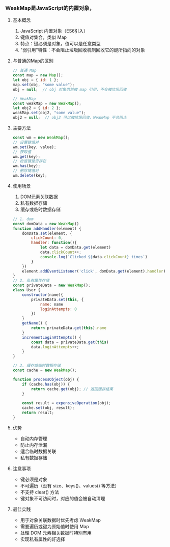 ### WeakMap是JavaScript的内置对象，
1. 基本概念
    1. JavaScript 内置对象（ES6引入）
    2. 键值对集合，类似 Map
    3. 特点：键必须是对象，值可以是任意类型
    4. "弱引用"特性：不会阻止垃圾回收机制回收它的键所指向的对象 
2. 与普通的Map的区别
    
    ```js
    // 普通 Map
    const map = new Map();
    let obj = { id: 1 };
    map.set(obj, "some value");
    obj = null;  // obj 对象仍然被 map 引用，不会被垃圾回收

    // WeakMap
    const weakMap = new WeakMap();
    let obj2 = { id: 2 };
    weakMap.set(obj2, "some value");
    obj2 = null;  // obj2 可以被垃圾回收，WeakMap 不会阻止
    ```
3. 主要方法
    ```js
    const wm = new WeakMap();
    // 设置键值对
    wm.set(key, value);
    // 获取值
    wm.get(key);
    // 检查键是否存在
    wm.has(key);
    // 删除键值对
    wm.delete(key);
    ```
4. 使用场景
    1. DOM元素关联数据
    2. 私有数据存储
    3. 缓存或临时数据存储
    ```js
    // 1. dom
    const domData = new WeakMap()
    function addHandler(element) {
        domData.set(element, {
            clickCount: 0,
            handler: function(){
                let data = domData.get(element)
                data.clickCount++;
                console.log(`Clicked ${data.clickCount} times`)
            }
        })
        element.addEventListener('click', domData.get(element).handler)
    }
    // 2. 私有属性存储
    const privateData = new WeakMap();
    class User {
        constructor(name){
            privateData.set(this, {
                name: name
                loginAttempts: 0
            })
        }
        getName() {
            return privateData.get(this).name
        }
        incrementLoginAttempts() {
            const data = privateData.get(this)
            data.loginAttempts++;
        }
    }

    // 3. 缓存或临时数据存储
    const cache = new WeakMap();

    function processObject(obj) {
        if (cache.has(obj)) {
            return cache.get(obj); // 返回缓存结果
        }
        
        const result = expensiveOperation(obj);
        cache.set(obj, result);
        return result;
    }
    ```
5. 优势
    - 自动内存管理
    - 防止内存泄漏
    - 适合临时数据关联
    - 私有数据存储
6. 注意事项
    - 键必须是对象
    - 不可遍历（没有 size、keys()、values() 等方法）
    - 不支持 clear() 方法
    - 键对象不可访问时，对应的值会被自动清理
7. 最佳实践
    - 用于对象关联数据时优先考虑 WeakMap
    - 需要遍历或键为原始值时使用 Map
    - 处理 DOM 元素相关数据时特别有用
    - 实现私有属性的好选择
